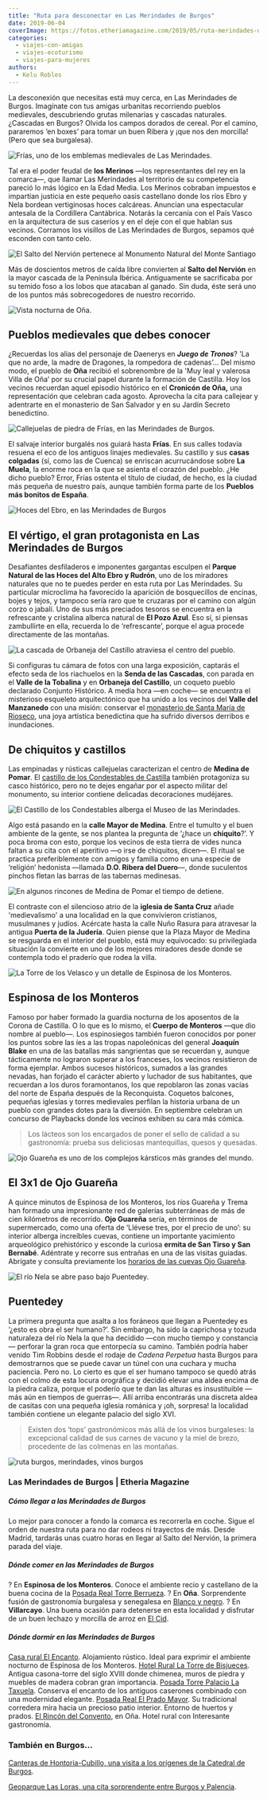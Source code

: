 ```yaml
---
title: "Ruta para desconectar en Las Merindades de Burgos"
date: 2019-06-04
coverImage: https://fotos.etheriamagazine.com/2019/05/ruta-merindades-ojo-guarena.jpg
categories: 
  - viajes-con-amigas
  - viajes-ecoturismo
  - viajes-para-mujeres
authors: 
  - Kelu Robles
---
```


La desconexión que necesitas está muy cerca, en Las Merindades de Burgos. Imagínate con tus amigas urbanitas recorriendo pueblos medievales, descubriendo grutas milenarias y cascadas naturales. ¿Cascadas en Burgos? Olvida los campos dorados de cereal. Por el camino, pararemos ‘en boxes’ para tomar un buen Ribera y ¡que nos den morcilla! (Pero que sea burgalesa).

![Frías, uno de los emblemas medievales de Las Merindades.](https://fotos.etheriamagazine.com/2019/05/ruta-merindades-pueblo-frias.jpg "Frías, uno de los emblemas medievales de Las Merindades.")

Tal era el poder feudal de **los Merinos** —los representantes del rey en la comarca—, 
que llamar Las Merindades al territorio de su competencia pareció lo más lógico en la 
Edad Media. Los Merinos cobraban impuestos e impartían justicia en este pequeño oasis 
castellano donde los ríos Ebro y Nela bordean vertiginosas hoces calcáreas. Anuncian una 
espectacular antesala de la Cordillera Cantábrica. Notarás la cercanía con el País Vasco 
en la arquitectura de sus caseríos y en el deje con el que hablan sus vecinos. Corramos 
los visillos de Las Merindades de Burgos, sepamos qué esconden con tanto celo. 

![El Salto del Nervión pertenece al Monumento Natural del Monte Santiago](https://fotos.etheriamagazine.com/2019/05/viaje-merindades-salto-nervion.jpg "El Salto del Nervión pertenece al Monumento Natural del Monte Santiago y se encuentra junto a la frontera con Vizcaya y Álava. © Turismo de Burgos")

Más de doscientos metros de caída libre convierten al **Salto del Nervión** en la mayor 
cascada de la Península Ibérica. Antiguamente se sacrificaba por su temido foso a los 
lobos que atacaban al ganado. Sin duda, éste será uno de los puntos más sobrecogedores 
de nuestro recorrido. 

![Vista nocturna de Oña.](https://fotos.etheriamagazine.com/2019/05/ruta-merindades-onas.jpg "Vista nocturna de Oña. © Turismo de Burgos")

## Pueblos medievales que debes conocer

¿Recuerdas los alias del personaje de Daenerys en **_Juego de Tronos_**? 'La que no 
arde, la madre de Dragones, la rompedora de cadenas’… Del mismo modo, el pueblo de 
**Oña** recibió el sobrenombre de la 'Muy leal y valerosa Villa de Oña’ por su crucial 
papel durante la formación de Castilla. Hoy los vecinos recuerdan aquel episodio 
histórico en el **Cronicón de Oña,** una representación que celebran cada agosto. 
Aprovecha la cita para callejear y adentrarte en el monasterio de San Salvador y en su 
Jardín Secreto benedictino. 

![Callejuelas de piedra de Frías, en las Merindades de Burgos.](https://fotos.etheriamagazine.com/2019/05/viaje-merindades-frias.jpg "Nos encantan las callejuelas de Frías.")

El salvaje interior burgalés nos guiará hasta **Frías**. En sus calles todavía resuena 
el eco de los antiguos linajes medievales. Su castillo y sus **casas colgadas** (sí, 
como las de Cuenca) se enriscan acurrucándose sobre **La Muela**, la enorme roca en la 
que se asienta el corazón del pueblo. ¿He dicho pueblo? Error, Frías ostenta el título 
de ciudad, de hecho, es la ciudad más pequeña de nuestro país, aunque también forma 
parte de los **Pueblos más bonitos de España**. 

![Hoces del Ebro, en las Merindades de Burgos](https://fotos.etheriamagazine.com/2019/05/Merindades-burgos-hoces.jpg "¿Te atreves a asomarte por las Hoces del Ebro? © Turismo de Burgos")

## El vértigo, el gran protagonista en Las Merindades de Burgos

Desafiantes desfiladeros e imponentes gargantas esculpen el **Parque Natural de las 
Hoces del Alto Ebro y Rudrón**, uno de los miradores naturales que no te puedes perder 
en esta ruta por Las Merindades. Su particular microclima ha favorecido la aparición de 
bosquecillos de encinas, bojes y tejos, y tampoco sería raro que te cruzaras por el 
camino con algún corzo o jabalí. Uno de sus más preciados tesoros se encuentra en la 
refrescante y cristalina alberca natural de **El Pozo Azul**. Eso sí, si piensas 
zambullirte en ella, recuerda lo de ‘refrescante’, porque el agua procede directamente 
de las montañas. 

![La cascada de Orbaneja del Castillo atraviesa el centro del pueblo.](https://fotos.etheriamagazine.com/2019/05/ruta-merindades-cascada-orbaneja.jpg "La cascada de Orbaneja del Castillo atraviesa el centro del pueblo. © Turismo de Burgos")

Si configuras tu cámara de fotos con una larga exposición, captarás el efecto seda de 
los riachuelos en la **Senda de las Cascadas**, con parada en el **Valle de la 
Tobalina** y en **Orbaneja del Castillo**, un coqueto pueblo declarado Conjunto 
Histórico. A media hora —en coche— se encuentra el misterioso esqueleto arquitectónico 
que ha unido a los vecinos del **Valle del Manzanedo** con una misión: conservar el [monasterio 
de Santa María de Rioseco](http://monasterioderioseco.com/), una joya artística 
benedictina que ha sufrido diversos derribos e inundaciones. 

## De chiquitos y castillos

Las empinadas y rústicas callejuelas caracterizan el centro de **Medina de Pomar**. El [castillo 
de los Condestables de Castilla](http://www.medinadepomar.net/) también protagoniza su 
casco histórico, pero no te dejes engañar por el aspecto militar del monumento, su 
interior contiene delicadas decoraciones mudéjares. 

![El Castillo de los Condestables alberga el Museo de las Merindades.](https://fotos.etheriamagazine.com/2019/05/ruta-merindades-burgos-castillo.jpg "El castillo de los Condestables alberga el Museo de las Merindades. © KR")

Algo está pasando en la **calle Mayor de Medina**. Entre el tumulto y el buen ambiente 
de la gente, se nos plantea la pregunta de ‘¿hace un **chiquito**?’. Y poca broma con 
esto, porque los vecinos de esta tierra de vides nunca faltan a su cita con el aperitivo 
—o irse de chiquitos, dicen—. El ritual se practica preferiblemente con amigos y familia 
como en una especie de ‘religión’ hedonista —llamada **D.O. Ribera del Duero**—, donde 
suculentos pinchos fletan las barras de las tabernas medinesas. 

![En algunos rincones de Medina de Pomar el tiempo de detiene.](https://fotos.etheriamagazine.com/2019/05/ruta-merindades-atrio.jpg "En algunos rincones de Medina de Pomar el tiempo de detiene. © KR")

El contraste con el silencioso atrio de la **iglesia de Santa Cruz** añade 
'medievalismo' a una localidad en la que convivieron cristianos, musulmanes y judíos. 
Acércate hasta la calle Nuño Rasura para atravesar la antigua **Puerta de la Judería**. 
Quien piense que la Plaza Mayor de Medina se resguarda en el interior del pueblo, está 
muy equivocado: su privilegiada situación la convierte en uno de los mejores miradores 
desde donde se contempla todo el praderío que rodea la villa. 

![La Torre de los Velasco y un detalle de Espinosa de los Monteros.](https://fotos.etheriamagazine.com/2019/05/ruta-merindades-espinosa.jpg "La Torre de los Velasco y un detalle de Espinosa de los Monteros. © Turismo de Burgos/KR")

## Espinosa de los Monteros

Famoso por haber formado la guardia nocturna de los aposentos de la Corona de Castilla. 
O lo que es lo mismo, el **Cuerpo de Monteros** —que dio nombre al pueblo—. Los 
espinosiegos también fueron conocidos por poner los puntos sobre las íes a las tropas 
napoleónicas del general **Joaquín Blake** en una de las batallas más sangrientas que se 
recuerdan y, aunque tácticamente no lograron superar a los franceses, los vecinos 
resistieron de forma ejemplar. Ambos sucesos históricos, sumados a las grandes nevadas, 
han forjado el carácter abierto y luchador de sus habitantes, que recuerdan a los duros 
foramontanos, los que repoblaron las zonas vacías del norte de España después de la 
Reconquista. Coquetos balcones, pequeñas iglesias y torres medievales perfilan la 
historia urbana de un pueblo con grandes dotes para la diversión. En septiembre celebran 
un concurso de Playbacks donde los vecinos exhiben su cara más cómica. 

> Los lácteos son los encargados de poner el sello de calidad a su gastronomía: prueba sus 
> deliciosas mantequillas, quesos y quesadas. 

![Ojo Guareña es uno de los complejos kársticos más grandes del mundo.](https://fotos.etheriamagazine.com/2019/05/ruta-merindades-ojo-guarena.jpg "Ojo Guareña es uno de los complejos kársticos más grandes del mundo. © KR")

## El 3x1 de Ojo Guareña

A quince minutos de Espinosa de los Monteros, los ríos Guareña y Trema han formado una 
impresionante red de galerías subterráneas de más de cien kilómetros de recorrido. **Ojo 
Guareña** sería, en términos de supermercado, como una oferta de ‘Llévese tres, por el 
precio de uno’: su interior alberga increíbles cuevas, contiene un importante yacimiento 
arqueológico prehistórico y esconde la curiosa **ermita de San Tirso y San Bernabé**. 
Adéntrate y recorre sus entrañas en una de las visitas guiadas. Abrígate y consulta 
previamente los [horarios de las cuevas Ojo 
Guareña](http://www.merindaddesotoscueva.es/content/cuevas-ojo-guarena). 

![El río Nela se abre paso bajo Puentedey.](https://fotos.etheriamagazine.com/2019/05/ruta-merindades-puentedey.jpg "El río Nela se abre paso bajo Puentedey. © KR")

## Puentedey

La primera pregunta que asalta a los foráneos que llegan a Puentedey es ‘¿esto es obra 
el ser humano?’. Sin embargo, ha sido la caprichosa y tozuda naturaleza del río Nela la 
que ha decidido —con mucho tiempo y constancia— perforar la gran roca que entorpecía su 
camino. También podría haber venido Tim Robbins desde el rodaje de _Cadena Perpetua_ 
hasta Burgos para demostrarnos que se puede cavar un túnel con una cuchara y mucha 
paciencia. Pero no. Lo cierto es que el ser humano tampoco se quedó atrás con el colmo 
de esta locura orográfica y decidió elevar una aldea encima de la piedra caliza, porque 
el poderío que te dan las alturas es insustituible —más aún en tiempos de guerras—. Allí 
arriba encontrarás una discreta aldea de casitas con una pequeña iglesia románica y ¡oh, 
sorpresa! la localidad también contiene un elegante palacio del siglo XVI. 

> Existen dos ‘tops’ gastronómicos más allá de los vinos burgaleses: la excepcional 
> calidad de sus carnes de vacuno y la miel de brezo, procedente de las colmenas en las 
> montañas. 

![ruta burgos, merindades, vinos burgos](https://fotos.etheriamagazine.com/2019/05/ruta-merindades-burgos-vinos.jpg "Vides burgalesas. © Turismo de Burgos.")

### Las Merindades de Burgos | Etheria Magazine

##### Cómo llegar a las Merindades de Burgos

Lo mejor para conocer a fondo la comarca es recorrerla en coche. Sigue el orden de 
nuestra ruta para no dar rodeos ni trayectos de más. Desde Madrid, tardarás unas cuatro 
horas en llegar al Salto del Nervión, la primera parada del viaje. 

##### Dónde comer en las Merindades de Burgos

? En **Espinosa de los Monteros**. Conoce el ambiente recio y castellano de la buena 
cocina de la [Posada Real Torre Berrueza](http://www.torreberrueza.es/). ? En **Oña**. 
Sorprendente fusión de gastronomía burgalesa y senegalesa en [Blanco y 
negro](http://www.samablancoynegro.com/). ? En **Villarcayo**. Una buena ocasión para 
detenerse en esta localidad y disfrutar de un buen lechazo y morcilla de arroz en [El 
Cid](https://www.hoteljimena.es/cidppal.htm). 

##### Dónde dormir en las Merindades de Burgos

[Casa rural El Encanto](http://www.lacasaencanto.es/). Alojamiento rústico. Ideal para 
exprimir el ambiente nocturno de Espinosa de los Monteros. [Hotel Rural La Torre de 
Bisjueces](http://latorredebisjueces.com/es/). Antigua casona-torre del siglo XVIII 
donde chimenea, muros de piedra y muebles de madera cobran gran importancia. [Posada 
Torre Palacio La Taxuela](https://www.lataxuela.com/). Conserva el encanto de los 
antiguos caserones combinado con una modernidad elegante. [Posada Real El Prado 
Mayor](http://www.pradomayor.es/). Su tradicional corredera mira hacia un precioso patio 
interior. Entorno de huertos y prados. [El Rincón del 
Convento](http://www.elrincondelconvento.es/restaurante.html), en Oña. Hotel rural con 
Interesante gastronomía. 

### También en Burgos...

[Canteras de Hontoria-Cubillo, una visita a los orígenes de la Catedral de 
Burgos](https://etheriamagazine.com/2021/08/30/visita-las-canteras-de-hontoria-cubillo-y-la-catedral-de-burgos/). 

[Geoparque Las Loras, una cita sorprendente entre Burgos y 
Palencia](https://etheriamagazine.com/2020/12/23/7-razones-para-visitar-el-geoparque-las-loras-entre-burgos-y-palencia/).

